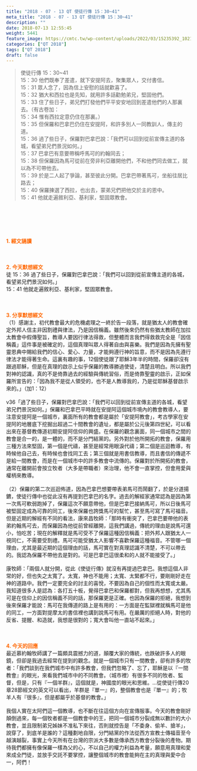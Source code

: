 ```yaml
---
title: "2018 - 07 - 13 QT 使徒行傳 15：30~41"
meta_title: "2018 - 07 - 13 QT 使徒行傳 15：30~41"
description: ""
date: 2018-07-13 12:55:45
weight: 5441
feature_image: https://cmtc.tw/wp-content/uploads/2022/03/15235392_10211799862337740_180693556567566654_o-1.webp
categories: ["QT 2018"]
tags: ["QT 2018"]
draft: false
---
```


<blockquote>使徒行傳 15：30~41<br />
15：30 他們既奉了差遣，就下安提阿去，聚集眾人，交付書信。<br />
15：31 眾人念了，因為信上安慰的話就歡喜了。<br />
15：32 猶大和西拉也是先知，就用許多話勸勉弟兄，堅固他們。<br />
15：33 住了些日子，弟兄們打發他們平平安安地回到差遣他們的人那裏去。（有古卷加：<br />
15：34 惟有西拉定意仍住在那裏。）<br />
15：35 但保羅和巴拿巴仍住在安提阿，和許多別人一同教訓人，傳主的道。<br />
15：36 過了些日子，保羅對巴拿巴說：「我們可以回到從前宣傳主道的各城，看望弟兄們景況如何。」<br />
15：37 巴拿巴有意要帶稱呼馬可的約翰同去；<br />
15：38 但保羅因為馬可從前在旁非利亞離開他們，不和他們同去做工，就以為不可帶他去。<br />
15：39 於是二人起了爭論，甚至彼此分開。巴拿巴帶著馬可，坐船往居比路去；<br />
15：40 保羅揀選了西拉，也出去，蒙弟兄們把他交於主的恩中。<br />
15：41 他就走遍敘利亞、基利家，堅固眾教會。</blockquote><br />
&nbsp;<br />
<br />
&nbsp;<br />
<br />
<span style="color: #ff6600;"><strong>1. </strong><strong>經文誦讀</strong></span><br />
<br />
<span style="color: #ff6600;"><strong> </strong></span><br />
<br />
<span style="color: #ff6600;"><strong>2. 今天默想</strong><strong>經文<br />
</strong></span>徒 15：36 過了些日子，保羅對巴拿巴說：「我們可以回到從前宣傳主道的各城，看望弟兄們景況如何。」<br />
15：41 他就走遍敘利亞、基利家，堅固眾教會。<br />
<br />
&nbsp;<br />
<br />
<span style="color: #ff6600;"><strong>3. 分享默想經文<br />
</strong></span>（1）感謝主，初代教會最大的危機處理之一終於告一段落，就是猶太人的教會確定外邦人信主非因割禮與律法，乃是因信稱義。雖然後來仍然有些猶太教師在加拉太教會中假傳聖旨，教導人要因行律法得救，但整體而言我們得救救完全是「因信稱義」這件事是被確定的，這個真理叫眾人得著自由與喜樂。我們是因為先擁有聖靈恩典中賜給我們的信心、愛心、力量，才能夠遵行神的旨意，而不是因為先遵行律法才能得著生命。這裏有趣的事，12個使徒跟了耶穌3年半的時間，保羅卻沒有跟過耶穌，但是在真理的啟示上似乎保羅的教導勝過使徒，清楚且明白。所以我們對神的認識，真的不是倚靠過去的經驗與傳統習俗，而是倚靠聖靈的啟示，正如保羅所宣告的：「因為我不是從人領受的，也不是人教導我的，乃是從耶穌基督啟示來的。」（加1：12）<br />
<br />
v36「過了些日子，保羅對巴拿巴說：「我們可以回到從前宣傳主道的各城，看望弟兄們景況如何。」保羅和巴拿巴平時就在安提阿這個城市境內的教會教導人，要注意安提阿是一個城市，裏面所有的教會都是屬於「安提阿教會」，考古學家在安提阿的地層底下挖掘出超過二十間教會的遺址，都是屬於公元後第四世紀，可以看出來在基督教傳道初期安提阿信仰的興盛。在保羅的觀念裏面，同一個城市之間的教會是合一的，是一體的，而不是分門結黨的。另外對於他所開拓的教會，保羅用三種方法來堅固，第一個是代禱，甚至是經常用眼淚代禱；第二個是巡迴教導，有時候他自己去，有時候也會找同工去；第三個就是用書信教導，而且書信的傳遞不是給一間教會，而是在一個城市中的許多教會中流傳的。保羅對於所開拓的教會，通常在離開前會按立牧者（大多是帶職者）來治理，他不會一直掌控，但會用愛與權柄來教導。<br />
<br />
（2）保羅的第二次巡迴佈道，因為巴拿巴想要帶表弟馬可而鬧翻了，於是分道揚鑣，使徒行傳中也從此沒有再提到巴拿巴的名字。過去的解經家通常認為是因為第一次馬可軟弱跑掉了，保羅這次不願意帶他，但是巴拿巴接納馬可，所以日後馬可被堅固定成為可靠的同工，後來保羅也誇獎馬可的幫忙，甚至馬可寫了馬可福音。但是近期的解經有不同的看法，康來昌牧師：「那時有衝突了，巴拿巴要帶他的表弟約翰馬可去，而保羅因為他從前曾經離開，這我們講過，傳統的理由是說馬可還小，怕吃苦；現在的解釋就是馬可受不了保羅這種因信稱義：把外邦人跟猶太人一視同仁，不需要受割禮。馬可可能受猶太人影響不喜歡保羅這種福音。不管哪一個理由，尤其是最近期的這個理由的話，馬可實在對真理認識不清楚，不可以帶去的。我認為保羅不帶他去是對的。可是巴拿巴這很柔和的人就不能接受了。」<br />
<br />
康牧師：「兩個人就分開，從此《使徒行傳》就沒有再提過巴拿巴。我想這個人非常的好，但也失之太寬了。太寬，神也不能用；太寬、太緊都不行，要剛剛好走在神的道路中。我們一定要完全的討主的喜悅，不要因為自己的個性而太寬或太嚴。我知道很多人是認為：各打五十板，覺得巴拿巴和保羅都對，但我再想想，尤其馬可是在信仰上的因信稱義不同的話，那保羅更是正確。也因為保羅的拒絕，我想到後來保羅才能說：馬可在我傳道的路上是有用的：一方面是在監獄裡就稱馬可是他的同工，一方面對提摩太的書信裡也講到說馬可有用。在嚴厲的拒絕人時，對他的反省、提醒、和造就，我想是很對的；寬大會叫他一直站不起來。」<br />
<br />
&nbsp;<br />
<br />
<span style="color: #ff6600;"><strong>4. 今天的回應<br />
</strong></span>最近慕約翰牧師講了一篇頗具震撼力的道，顛覆大家的傳統，也跌破許多人的眼鏡，但卻是我過去經常在提到的觀念。就是一個城市只有一間教會，卻有許多的牧者：「我們談到在我們城市中有許多教會，但我們忽略了、忘了，耶穌是以『一間教會』的眼光，來看我們城市中的不同教會。（城市裡）有很多不同的牧者、監督，但是，只有『一個羊群』，這個就是，神國度的眼光和思維。…從使徒行傳20章28節經文的英文可以看出，羊群是『單一』的，整個教會也是『單一』的；牧羊人有『很多』，但是都屬乎於基督的教會。」<br />
<br />
我個人實在太阿們這一個教導，也不斷在往這個方向在宣傳服事。今天的教會剛好顛倒過來，每一個牧者都是一個教會中的王，把同一個城市分裂成無以數計的大小教會，並且限制弟兄姊妹不准私下來往，否則就控告是「不委身、偷羊、搶羊」，說穿了，到底羊是誰的？這種劃地自限，分門結黨的作法從西方宣教士傳福音至今越演越裂，事實上今天所有在台灣的宗派大多數是傳承西方教會分裂後的產物。期待我們都擁有像保羅一樣為父的心，不以自己的權力利益為考量，願意用真理和愛來成全門徒，並放手交託不要掌控，讓整個城市的教會能夠在主的真理與愛中合一，阿們！
        